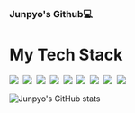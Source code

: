 ### Junpyo's Github💻

<!-- # Tier
[![Solved.ac Profile](http://mazassumnida.wtf/api/v2/generate_badge?boj=junpyooh)](https://solved.ac/junpyooh/) -->


# My Tech Stack
<img src="https://img.shields.io/badge/Kotlin-8f00ff?style=flat-square&logo=Kotlin&logoColor=white"/>&nbsp;
<img src="https://img.shields.io/badge/Java-007396?style=flat-square&logo=Java&logoColor=white"/>&nbsp;
<img src="https://img.shields.io/badge/Spring-6DB33F?style=flat-square&logo=Spring&logoColor=white"/>&nbsp;
<img src="https://img.shields.io/badge/SpringBoot-6DB33F?style=flat-square&logo=Spring Boot&logoColor=white"/>&nbsp;
<img src="https://img.shields.io/badge/Spring Security-6DB33F?style=flat-square&logo=Spring Security&logoColor=white"/>&nbsp;
<img src="https://img.shields.io/badge/JPA-FF3621?style=flat-square&logo=Databricks&logoColor=white"/>&nbsp;
<img src="https://img.shields.io/badge/mysql-003545?style=flat-square&logo=mysql&logoColor=white"/>&nbsp;
<img src="https://img.shields.io/badge/Linux-FCC624?style=flat-square&logo=Linux&logoColor=white"/>&nbsp;
<img src="https://img.shields.io/badge/AWS-232F3E?style=flat-square&logo=Amazon AWS&logoColor=white"/>


![Junpyo's GitHub stats](https://github-readme-stats.vercel.app/api?username=junpyooh&show_icons=true&theme=highcontrast)
